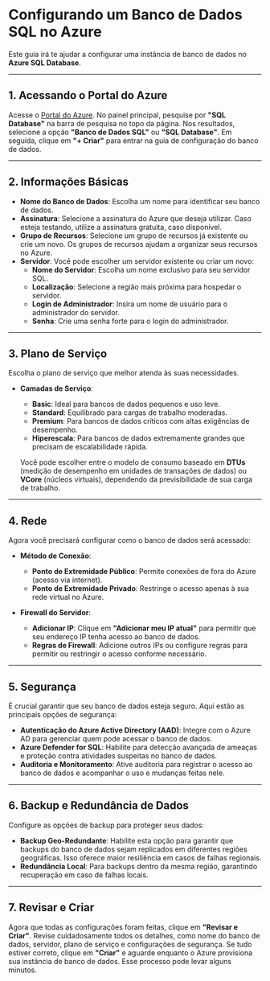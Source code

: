 # Configurando um Banco de Dados SQL no Azure

Este guia irá te ajudar a configurar uma instância de banco de dados no **Azure SQL Database**.

---

## 1. Acessando o Portal do Azure

Acesse o [Portal do Azure](https://portal.azure.com). No painel principal, pesquise por **"SQL Database"** na barra de pesquisa no topo da página. Nos resultados, selecione a opção **"Banco de Dados SQL"** ou **"SQL Database"**. Em seguida, clique em **"+ Criar"** para entrar na guia de configuração do banco de dados.

---

## 2. Informações Básicas

- **Nome do Banco de Dados**: Escolha um nome para identificar seu banco de dados.
- **Assinatura**: Selecione a assinatura do Azure que deseja utilizar. Caso esteja testando, utilize a assinatura gratuita, caso disponível.
- **Grupo de Recursos**: Selecione um grupo de recursos já existente ou crie um novo. Os grupos de recursos ajudam a organizar seus recursos no Azure.
- **Servidor**: Você pode escolher um servidor existente ou criar um novo:
  - **Nome do Servidor**: Escolha um nome exclusivo para seu servidor SQL.
  - **Localização**: Selecione a região mais próxima para hospedar o servidor.
  - **Login de Administrador**: Insira um nome de usuário para o administrador do servidor.
  - **Senha**: Crie uma senha forte para o login do administrador.

---

## 3. Plano de Serviço

Escolha o plano de serviço que melhor atenda às suas necessidades. 

- **Camadas de Serviço**:
  - **Basic**: Ideal para bancos de dados pequenos e uso leve.
  - **Standard**: Equilibrado para cargas de trabalho moderadas.
  - **Premium**: Para bancos de dados críticos com altas exigências de desempenho.
  - **Hiperescala**: Para bancos de dados extremamente grandes que precisam de escalabilidade rápida.
  
  Você pode escolher entre o modelo de consumo baseado em **DTUs** (medição de desempenho em unidades de transações de dados) ou **VCore** (núcleos virtuais), dependendo da previsibilidade de sua carga de trabalho.

---

## 4. Rede

Agora você precisará configurar como o banco de dados será acessado:

- **Método de Conexão**:
  - **Ponto de Extremidade Público**: Permite conexões de fora do Azure (acesso via internet).
  - **Ponto de Extremidade Privado**: Restringe o acesso apenas à sua rede virtual no Azure.
  
- **Firewall do Servidor**: 
  - **Adicionar IP**: Clique em **"Adicionar meu IP atual"** para permitir que seu endereço IP tenha acesso ao banco de dados.
  - **Regras de Firewall**: Adicione outros IPs ou configure regras para permitir ou restringir o acesso conforme necessário.

---

## 5. Segurança

É crucial garantir que seu banco de dados esteja seguro. Aqui estão as principais opções de segurança:

- **Autenticação do Azure Active Directory (AAD)**: Integre com o Azure AD para gerenciar quem pode acessar o banco de dados.
- **Azure Defender for SQL**: Habilite para detecção avançada de ameaças e proteção contra atividades suspeitas no banco de dados.
- **Auditoria e Monitoramento**: Ative auditoria para registrar o acesso ao banco de dados e acompanhar o uso e mudanças feitas nele.

---

## 6. Backup e Redundância de Dados

Configure as opções de backup para proteger seus dados:

- **Backup Geo-Redundante**: Habilite esta opção para garantir que backups do banco de dados sejam replicados em diferentes regiões geográficas. Isso oferece maior resiliência em casos de falhas regionais.
- **Redundância Local**: Para backups dentro da mesma região, garantindo recuperação em caso de falhas locais.

---

## 7. Revisar e Criar

Agora que todas as configurações foram feitas, clique em **"Revisar e Criar"**. Revise cuidadosamente todos os detalhes, como nome do banco de dados, servidor, plano de serviço e configurações de segurança. Se tudo estiver correto, clique em **"Criar"** e aguarde enquanto o Azure provisiona sua instância de banco de dados. Esse processo pode levar alguns minutos.
